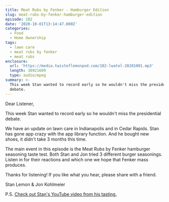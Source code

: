 ```yaml
---
title: Meat Rubs by Fenker - Hamburger Edition
slug: meat-rubs-by-fenker-hamburger-edition
episode: 102
date: '2020-10-01T13:14:47.000Z'
categories:
  - Food
  - Home Ownership
tags:
  - lawn care
  - meat rubs by fenker
  - meat rubs
enclosure:
  url: 'https://media.twistoflemonpod.com/102-lwatol-20201001.mp3'
  length: 30921609
  type: audio/mpeg
summary: >-
  This week Stan wanted to record early so he wouldn't miss the presidential
  debate.
---
```


Dear Listener,

This week Stan wanted to record early so he wouldn't miss the presidential debate.

We have an update on lawn care in Indianapolis and in Cedar Rapids. Stan has gone app crazy with the app library function. And he bought new shoes, it didn't take 3 months this time.

The main event in this episode is the Meat Rubs by Fenker hamburger seasoning taste test. Both Stan and Jon tried 3 different burger seasonings. Listen in for their reactions and which one we hope that Fenker mass produces.

Thanks for listening! If you like what you hear, please share with a friend.

Stan Lemon & Jon Kohlmeier

P.S. [Check out Stan's YouTube video from his tasting.](https://youtu.be/aJZFLXLgzTA)
